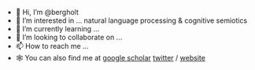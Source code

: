 - 👋 Hi, I’m @bergholt
- 👀 I’m interested in ... natural language processing & cognitive semiotics
- 🌱 I’m currently learning ...
- 💞️ I’m looking to collaborate on ...
- 📫 How to reach me ...
- 🕸️ You can also find me at [google scholar](https://scholar.google.com/citations?user=Wh_RhH8AAAAJ&hl=en) [twitter](https://twitter.com/kasperbergholt) / [website](https://bergholt.net/)

<!---
bergholt/bergholt is a ✨ special ✨ repository because its `README.md` (this file) appears on your GitHub profile.
You can click the Preview link to take a look at your changes.
--->
